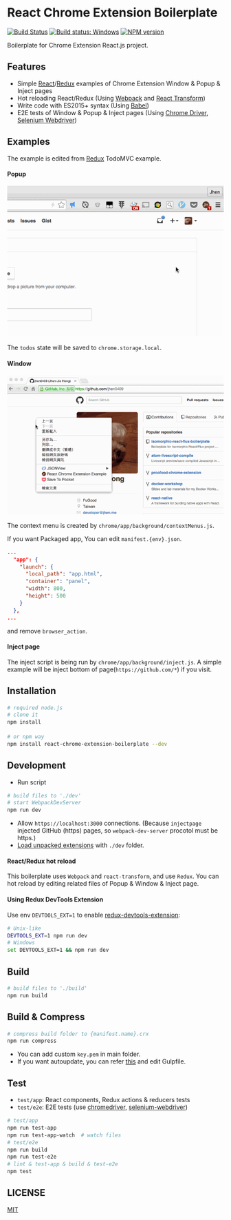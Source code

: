 # React Chrome Extension Boilerplate

[![Build Status](https://travis-ci.org/jhen0409/react-chrome-extension-boilerplate.svg)](https://travis-ci.org/jhen0409/react-chrome-extension-boilerplate)
[![Build status: Windows](https://ci.appveyor.com/api/projects/status/b5xy6ev6oykth0d2/branch/master?svg=true)](https://ci.appveyor.com/project/jhen0409/react-chrome-extension-boilerplate/branch/master)
[![NPM version](http://img.shields.io/npm/v/react-chrome-extension-boilerplate.svg?style=flat)](https://www.npmjs.com/package/react-chrome-extension-boilerplate)

Boilerplate for Chrome Extension React.js project.

## Features

 - Simple [React](https://github.com/facebook/react)/[Redux](https://github.com/rackt/redux) examples of Chrome Extension Window & Popup & Inject pages
 - Hot reloading React/Redux (Using [Webpack](https://github.com/webpack/webpack) and [React Transform](https://github.com/gaearon/react-transform))
 - Write code with ES2015+ syntax (Using [Babel](https://github.com/babel/babel))
 - E2E tests of Window & Popup & Inject pages (Using [Chrome Driver](https://www.npmjs.com/package/chromedriver), [Selenium Webdriver](https://www.npmjs.com/package/selenium-webdriver))

## Examples

The example is edited from [Redux](https://github.com/rackt/redux) TodoMVC example.

#### Popup

![Popup](example-popup.gif)

The `todos` state will be saved to `chrome.storage.local`.

#### Window

![Popup](example-window.gif)

The context menu is created by `chrome/app/background/contextMenus.js`.

If you want Packaged app, You can edit `manifest.{env}.json`.
```json
...
  "app": {
    "launch": {
      "local_path": "app.html",
      "container": "panel",
      "width": 800,
      "height": 500
    }
  },
...
```

and remove `browser_action`.

#### Inject page

The inject script is being run by `chrome/app/background/inject.js`. A simple example will be inject bottom of page(`https://github.com/*`) if you visit.

## Installation

```bash
# required node.js
# clone it
npm install

# or npm way
npm install react-chrome-extension-boilerplate --dev
```

## Development

* Run script
```bash
# build files to './dev'
# start WebpackDevServer
npm run dev
```
* Allow `https://localhost:3000` connections. (Because `injectpage` injected GitHub (https) pages, so `webpack-dev-server` procotol must be https.)
* [Load unpacked extensions](https://developer.chrome.com/extensions/getstarted#unpacked) with `./dev` folder.

#### React/Redux hot reload

This boilerplate uses `Webpack` and `react-transform`, and use `Redux`. You can hot reload by editing related files of Popup & Window & Inject page.

#### Using Redux DevTools Extension

Use env `DEVTOOLS_EXT=1` to enable [redux-devtools-extension](https://github.com/zalmoxisus/redux-devtools-extension):

```bash
# Unix-like
DEVTOOLS_EXT=1 npm run dev
# Windows
set DEVTOOLS_EXT=1 && npm run dev
```

## Build

```bash
# build files to './build'
npm run build
```

## Build & Compress

```bash
# compress build folder to {manifest.name}.crx
npm run compress
```

* You can add custom `key.pem` in main folder.
* If you want autoupdate, you can refer [this](https://github.com/PavelVanecek/gulp-crx#autoupdating) and edit Gulpfile.

## Test

* `test/app`: React components, Redux actions & reducers tests
* `test/e2e`: E2E tests (use [chromedriver](https://www.npmjs.com/package/chromedriver), [selenium-webdriver](https://www.npmjs.com/package/selenium-webdriver))

```bash
# test/app
npm run test-app
npm run test-app-watch  # watch files
# test/e2e
npm run build
npm run test-e2e
# lint & test-app & build & test-e2e
npm test
```

## LICENSE

[MIT](LICENSE)